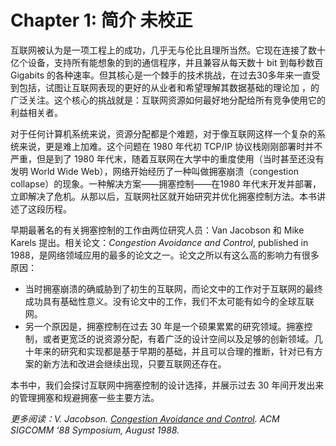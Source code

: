# Chapter 1: 简介 未校正

互联网被认为是一项工程上的成功，几乎无与伦比且理所当然。它现在连接了数十亿个设备，支持所有能想象的到的通信程序，并且兼容从每天数十 bit 到每秒数百 Gigabits 的各种速率。但其核心是一个棘手的技术挑战，在过去30多年来一直受到包括，试图让互联网表现的更好的从业者和希望理解其数据基础的理论加 ，的广泛关注。这个核心的挑战就是：互联网资源如何最好地分配给所有竞争使用它的利益相关者。

对于任何计算机系统来说，资源分配都是个难题，对于像互联网这样一个复杂的系统来说，更是难上加难。这个问题在 1980 年代初 TCP/IP 协议栈刚刚部署时并不严重，但是到了 1980 年代末，随着互联网在大学中的重度使用（当时甚至还没有发明 World Wide Web），网络开始经历了一种叫做拥塞崩溃（congestion collapse）的现象。一种解决方案——拥塞控制——在1980 年代末开发并部署，立即解决了危机。从那以后，互联网社区就开始研究并优化拥塞控制方法。本书讲述了这段历程。

早期最著名的有关拥塞控制的工作由两位研究人员：Van Jacobson 和 Mike Karels 提出。相关论文：_Congestion Avoidance and Control_, published in 1988，是网络领域应用的最多的论文之一。论文之所以有这么高的影响力有很多原因：

* 当时拥塞崩溃的确威胁到了初生的互联网，而论文中的工作对于互联网的最终成功具有基础性意义。没有论文中的工作，我们不太可能有如今的全球互联网。
* 另一个原因是，拥塞控制在过去 30 年是一个硕果累累的研究领域。拥塞控制，或者更宽泛的说资源分配，有着广泛的设计空间以及足够的创新领域。几十年来的研究和实现都是基于早期的基础，并且可以合理的推断，针对已有方案的新方法和改进会继续出现，只要互联网还存在。

本书中，我们会探讨互联网中拥塞控制的设计选择，并展示过去 30 年间开发出来的管理拥塞和规避拥塞一些主要方法。

_更多阅读：V. Jacobson._ [_Congestion Avoidance and Control_](https://dl.acm.org/doi/10.1145/52324.52356)_. ACM SIGCOMM ‘88 Symposium, August 1988._
